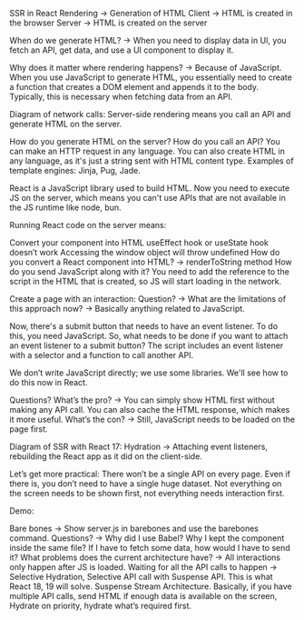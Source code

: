 SSR in React
Rendering -> Generation of HTML
Client -> HTML is created in the browser
Server -> HTML is created on the server

When do we generate HTML? -> When you need to display data in UI, you fetch an API, get data, and use a UI component to display it.

Why does it matter where rendering happens? -> Because of JavaScript. When you use JavaScript to generate HTML, you essentially need to create a function that creates a DOM element and appends it to the body. Typically, this is necessary when fetching data from an API.

Diagram of network calls:
Server-side rendering means you call an API and generate HTML on the server.

How do you generate HTML on the server? How do you call an API?
You can make an HTTP request in any language. You can also create HTML in any language, as it's just a string sent with HTML content type.
Examples of template engines: Jinja, Pug, Jade.

React is a JavaScript library used to build HTML. Now you need to execute JS on the server, which means you can't use APIs that are not available in the JS runtime like node, bun.

Running React code on the server means:

Convert your component into HTML
useEffect hook or useState hook doesn’t work
Accessing the window object will throw undefined
How do you convert a React component into HTML? -> renderToString method
How do you send JavaScript along with it? You need to add the reference to the script in the HTML that is created, so JS will start loading in the network.

Create a page with an interaction:
Question? -> What are the limitations of this approach now? -> Basically anything related to JavaScript.

Now, there's a submit button that needs to have an event listener. To do this, you need JavaScript. So, what needs to be done if you want to attach an event listener to a submit button? The script includes an event listener with a selector and a function to call another API.

We don’t write JavaScript directly; we use some libraries. We'll see how to do this now in React.

Questions?
What’s the pro? -> You can simply show HTML first without making any API call. You can also cache the HTML response, which makes it more useful.
What’s the con? -> Still, JavaScript needs to be loaded on the page first.

Diagram of SSR with React 17:
Hydration -> Attaching event listeners, rebuilding the React app as it did on the client-side.

Let’s get more practical: There won’t be a single API on every page. Even if there is, you don’t need to have a single huge dataset. Not everything on the screen needs to be shown first, not everything needs interaction first.

Demo:

Bare bones -> Show server.js in barebones and use the barebones command.
Questions? -> Why did I use Babel? Why I kept the component inside the same file? If I have to fetch some data, how would I have to send it?
What problems does the current architecture have? -> All interactions only happen after JS is loaded. Waiting for all the API calls to happen -> Selective Hydration, Selective API call with Suspense API.
This is what React 18, 19 will solve. Suspense Stream Architecture. Basically, if you have multiple API calls, send HTML if enough data is available on the screen, Hydrate on priority, hydrate what’s required first.